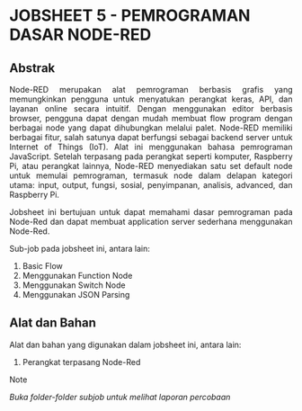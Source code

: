 # JOBSHEET 5 - PEMROGRAMAN DASAR NODE-RED

## Abstrak
<p align="justify">
Node-RED merupakan alat pemrograman berbasis grafis yang memungkinkan pengguna untuk menyatukan perangkat keras, API, dan layanan online secara intuitif. 
  Dengan menggunakan editor berbasis browser, pengguna dapat dengan mudah membuat flow program dengan berbagai node yang dapat dihubungkan melalui palet. 
  Node-RED memiliki berbagai fitur, salah satunya dapat berfungsi sebagai backend server untuk Internet of Things (IoT). Alat ini menggunakan bahasa pemrograman 
  JavaScript. Setelah terpasang pada perangkat seperti komputer, Raspberry Pi, atau perangkat lainnya, Node-RED menyediakan satu set default node untuk memulai 
  pemrograman, termasuk node dalam delapan kategori utama: input, output, fungsi, sosial, penyimpanan, analisis, advanced, dan Raspberry Pi.
</p>

<p align="justify">Jobsheet ini bertujuan untuk dapat memahami dasar pemrograman pada Node-Red dan dapat membuat application server sederhana menggunakan Node-Red.</p>

Sub-job pada jobsheet ini, antara lain:
  1. Basic Flow
  2. Menggunakan Function Node
  3. Menggunakan Switch Node
  4. Menggunakan JSON Parsing

## Alat dan Bahan

Alat dan bahan yang digunakan dalam jobsheet ini, antara lain:
  1. Perangkat terpasang Node-Red

> [!NOTE]  
> *Buka folder-folder subjob untuk melihat laporan percobaan*
